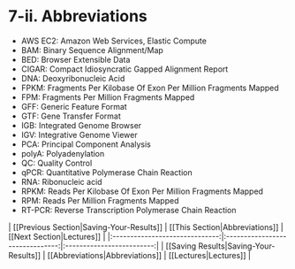 # 7-ii. Abbreviations

* AWS EC2: Amazon Web Services, Elastic Compute
* BAM: Binary Sequence Alignment/Map
* BED: Browser Extensible Data
* CIGAR: Compact Idiosyncratic Gapped Alignment Report
* DNA: Deoxyribonucleic Acid
* FPKM: Fragments Per Kilobase Of Exon Per Million Fragments Mapped
* FPM: Fragments Per Million Fragments Mapped
* GFF: Generic Feature Format
* GTF: Gene Transfer Format
* IGB: Integrated Genome Browser
* IGV: Integrative Genome Viewer
* PCA: Principal Component Analysis
* polyA: Polyadenylation
* QC: Quality Control
* qPCR: Quantitative Polymerase Chain Reaction
* RNA: Ribonucleic acid
* RPKM: Reads Per Kilobase Of Exon Per Million Fragments Mapped
* RPM: Reads Per Million Fragments Mapped
* RT-PCR: Reverse Transcription Polymerase Chain Reaction

| [[Previous Section|Saving-Your-Results]]  | [[This Section|Abbreviations]]  | [[Next Section|Lectures]] |
|:------------------------------:|:-------------------------------:|:-------------------------:|
| [[Saving Results|Saving-Your-Results]]          | [[Abbreviations|Abbreviations]] | [[Lectures|Lectures]]     |

